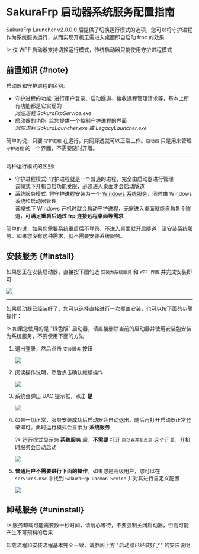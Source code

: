 # SakuraFrp 启动器系统服务配置指南

SakuraFrp Launcher v2.0.0.0 后提供了切换运行模式的选项，您可以将守护进程作为系统服务运行，从而实现开机无需进入桌面即自启动 frpc 的效果

!> 仅 WPF 启动器支持切换运行模式，传统启动器只能使用守护进程模式

## 前置知识 {#note}

启动器和守护进程的区别:

+ 守护进程的功能: 进行用户登录、启动隧道、接收远程管理请求等，基本上所有功能都是它实现的  
   *对应进程 SakuraFrpService.exe*
+ 启动器的功能: 给您提供一个控制守护进程的界面  
   *对应进程 SakuraLauncher.exe 或 LegacyLauncher.exe*

简单的说，只要 `守护进程` 在运行，内网穿透就可以正常工作。`启动器` 只是用来管理 `守护进程` 的一个界面，不需要随时开着。

---

两种运行模式的区别:

 - 守护进程模式: 守护进程就是一个普通的进程，完全由启动器进行管理  
   该模式下开机自启功能受限，必须进入桌面才会启动隧道
 - 系统服务模式: 将守护进程安装为一个 [Windows 系统服务](https://baike.baidu.com/item/%E7%B3%BB%E7%BB%9F%E6%9C%8D%E5%8A%A1)，同时由 Windows 系统和启动器管理  
   该模式下 Windows 开机时就会启动守护进程，无需进入桌面就能自启各个隧道，**可满足重启后通过 frp 连接远程桌面等需求**

简单的说，如果您需要系统重启后不登录、不进入桌面就开启隧道，请安装系统服务。如果您没有这种需求，就不需要安装系统服务。

## 安装服务 {#install}

如果您正在安装启动器，直接按下图勾选 `安装为系统服务` 和 `WPF 界面` 并完成安装即可：

![](_images/service-0.png?v=1)

---

如果启动器已经装好了，您可以选择直接进行一次覆盖安装，也可以按下面的步骤操作：

!> 如果您使用的是 "绿色版" 启动器，请直接删除当前的启动器并使用安装包安装为系统服务，不要使用下面的方法

1. 退出登录，然后点击 `安装服务` 按钮

   ![](_images/service-1.png?v=1)

2. 阅读操作说明，然后点击确认继续操作

   ![](_images/service-2.png?v=1)

3. 系统会弹出 UAC 提示框，点击 **是**

   ![](_images/service-3.png?v=1)

4. 如果一切正常，服务安装成功后启动器会自动退出，随后再打开启动器正常登录即可。此时运行模式会显示为 **系统服务**

   ?> 运行模式显示为 **系统服务** 后，**不需要** 打开 `启动器开机自启` 这个开关，开机时服务会自动启动

   ![](_images/service-4.png?v=1)

5. **普通用户不需要进行下面的操作**。如果您是高级用户，您可以在 `services.msc` 中找到 `SakuraFrp Daemon Sevice` 并对其进行自定义配置

   ![](_images/service-5.png?v=1)

## 卸载服务 {#uninstall}

!> 服务卸载可能需要数十秒时间，请耐心等待，不要强制关闭启动器，否则可能产生不可预料的后果

卸载流程和安装流程基本完全一致，请参阅上方 "启动器已经装好了" 的安装说明

